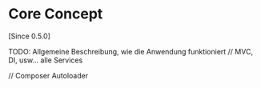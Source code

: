# Core Concept

[Since 0.5.0]

TODO: Allgemeine Beschreibung, wie die Anwendung funktioniert
// MVC, DI, usw... alle Services

// Composer Autoloader